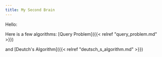 ```yaml
---
title: My Second Brain
---
```


Hello:

Here is a few algorithms: [Query Problem]({{< relref "query_problem.md" >}})

and [Deutch's Algorithm]({{< relref "deutsch_s_algorithm.md" >}})